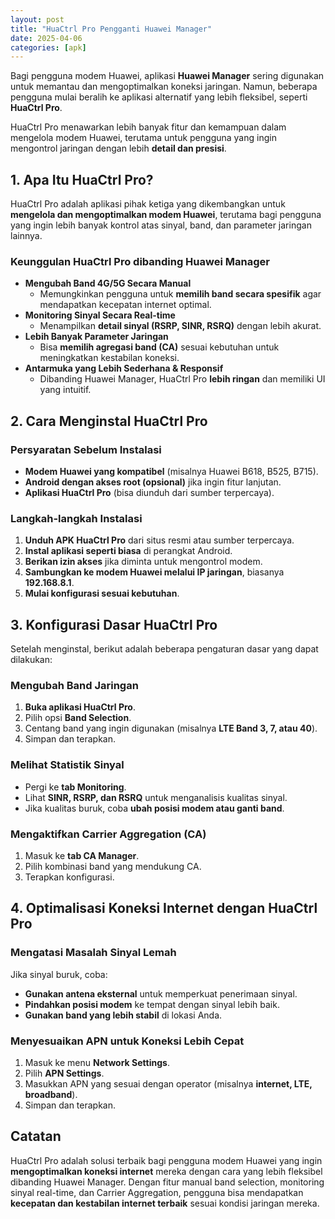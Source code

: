 ```yaml
---
layout: post
title: "HuaCtrl Pro Pengganti Huawei Manager"
date: 2025-04-06
categories: [apk]
---
```


Bagi pengguna modem Huawei, aplikasi **Huawei Manager** sering digunakan untuk memantau dan mengoptimalkan koneksi jaringan. Namun, beberapa pengguna mulai beralih ke aplikasi alternatif yang lebih fleksibel, seperti **HuaCtrl Pro**.

HuaCtrl Pro menawarkan lebih banyak fitur dan kemampuan dalam mengelola modem Huawei, terutama untuk pengguna yang ingin mengontrol jaringan dengan lebih **detail dan presisi**.

## **1. Apa Itu HuaCtrl Pro?**

HuaCtrl Pro adalah aplikasi pihak ketiga yang dikembangkan untuk **mengelola dan mengoptimalkan modem Huawei**, terutama bagi pengguna yang ingin lebih banyak kontrol atas sinyal, band, dan parameter jaringan lainnya.

### **Keunggulan HuaCtrl Pro dibanding Huawei Manager**

- **Mengubah Band 4G/5G Secara Manual**
  - Memungkinkan pengguna untuk **memilih band secara spesifik** agar mendapatkan kecepatan internet optimal.
- **Monitoring Sinyal Secara Real-time**
  - Menampilkan **detail sinyal (RSRP, SINR, RSRQ)** dengan lebih akurat.
- **Lebih Banyak Parameter Jaringan**
  - Bisa **memilih agregasi band (CA)** sesuai kebutuhan untuk meningkatkan kestabilan koneksi.
- **Antarmuka yang Lebih Sederhana & Responsif**
  - Dibanding Huawei Manager, HuaCtrl Pro **lebih ringan** dan memiliki UI yang intuitif.

## **2. Cara Menginstal HuaCtrl Pro**

### **Persyaratan Sebelum Instalasi**

- **Modem Huawei yang kompatibel** (misalnya Huawei B618, B525, B715).
- **Android dengan akses root (opsional)** jika ingin fitur lanjutan.
- **Aplikasi HuaCtrl Pro** (bisa diunduh dari sumber terpercaya).

### **Langkah-langkah Instalasi**

1. **Unduh APK HuaCtrl Pro** dari situs resmi atau sumber terpercaya.
2. **Instal aplikasi seperti biasa** di perangkat Android.
3. **Berikan izin akses** jika diminta untuk mengontrol modem.
4. **Sambungkan ke modem Huawei melalui IP jaringan**, biasanya **192.168.8.1**.
5. **Mulai konfigurasi sesuai kebutuhan**.

## **3. Konfigurasi Dasar HuaCtrl Pro**

Setelah menginstal, berikut adalah beberapa pengaturan dasar yang dapat dilakukan:

### **Mengubah Band Jaringan**

1. **Buka aplikasi HuaCtrl Pro**.
2. Pilih opsi **Band Selection**.
3. Centang band yang ingin digunakan (misalnya **LTE Band 3, 7, atau 40**).
4. Simpan dan terapkan.

### **Melihat Statistik Sinyal**

- Pergi ke **tab Monitoring**.
- Lihat **SINR, RSRP, dan RSRQ** untuk menganalisis kualitas sinyal.
- Jika kualitas buruk, coba **ubah posisi modem atau ganti band**.

### **Mengaktifkan Carrier Aggregation (CA)**

1. Masuk ke **tab CA Manager**.
2. Pilih kombinasi band yang mendukung CA.
3. Terapkan konfigurasi.

## **4. Optimalisasi Koneksi Internet dengan HuaCtrl Pro**

### **Mengatasi Masalah Sinyal Lemah**

Jika sinyal buruk, coba:

- **Gunakan antena eksternal** untuk memperkuat penerimaan sinyal.
- **Pindahkan posisi modem** ke tempat dengan sinyal lebih baik.
- **Gunakan band yang lebih stabil** di lokasi Anda.

### **Menyesuaikan APN untuk Koneksi Lebih Cepat**

1. Masuk ke menu **Network Settings**.
2. Pilih **APN Settings**.
3. Masukkan APN yang sesuai dengan operator (misalnya **internet, LTE, broadband**).
4. Simpan dan terapkan.

## **Catatan**

HuaCtrl Pro adalah solusi terbaik bagi pengguna modem Huawei yang ingin **mengoptimalkan koneksi internet** mereka dengan cara yang lebih fleksibel dibanding Huawei Manager. Dengan fitur manual band selection, monitoring sinyal real-time, dan Carrier Aggregation, pengguna bisa mendapatkan **kecepatan dan kestabilan internet terbaik** sesuai kondisi jaringan mereka.
